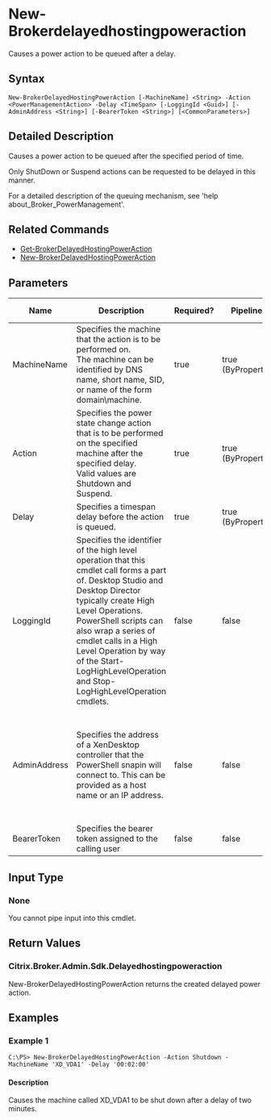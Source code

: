 ﻿
# New-Brokerdelayedhostingpoweraction
Causes a power action to be queued after a delay.
## Syntax
```
New-BrokerDelayedHostingPowerAction [-MachineName] <String> -Action <PowerManagementAction> -Delay <TimeSpan> [-LoggingId <Guid>] [-AdminAddress <String>] [-BearerToken <String>] [<CommonParameters>]
```
## Detailed Description
Causes a power action to be queued after the specified period of time.

Only ShutDown or Suspend actions can be requested to be delayed in this manner.

For a detailed description of the queuing mechanism, see 'help about\_Broker\_PowerManagement'.


## Related Commands

* [Get-BrokerDelayedHostingPowerAction](./Get-BrokerDelayedHostingPowerAction/)
* [New-BrokerDelayedHostingPowerAction](./New-BrokerDelayedHostingPowerAction/)
## Parameters
| Name   | Description | Required? | Pipeline Input | Default Value |
| --- | --- | --- | --- | --- |
| MachineName | Specifies the machine that the action is to be performed on.<br>The machine can be identified by DNS name, short name, SID, or name of the form domain\\machine. | true | true (ByPropertyName) |  |
| Action | Specifies the power state change action that is to be performed on the specified machine after the specified delay.<br>Valid values are Shutdown and Suspend. | true | true (ByPropertyName) |  |
| Delay | Specifies a timespan delay before the action is queued. | true | true (ByPropertyName) |  |
| LoggingId | Specifies the identifier of the high level operation that this cmdlet call forms a part of. Desktop Studio and Desktop Director typically create High Level Operations. PowerShell scripts can also wrap a series of cmdlet calls in a High Level Operation by way of the Start-LogHighLevelOperation and Stop-LogHighLevelOperation cmdlets. | false | false |  |
| AdminAddress | Specifies the address of a XenDesktop controller that the PowerShell snapin will connect to. This can be provided as a host name or an IP address. | false | false | Localhost. Once a value is provided by any cmdlet, this value will become the default. |
| BearerToken | Specifies the bearer token assigned to the calling user | false | false |  |

## Input Type

### None
You cannot pipe input into this cmdlet.
## Return Values

### Citrix.Broker.Admin.Sdk.Delayedhostingpoweraction
New-BrokerDelayedHostingPowerAction returns the created delayed power action.
## Examples

### Example 1
```
C:\PS> New-BrokerDelayedHostingPowerAction -Action Shutdown -MachineName 'XD_VDA1' -Delay '00:02:00'
```
#### Description
Causes the machine called XD\_VDA1 to be shut down after a delay of two minutes.
